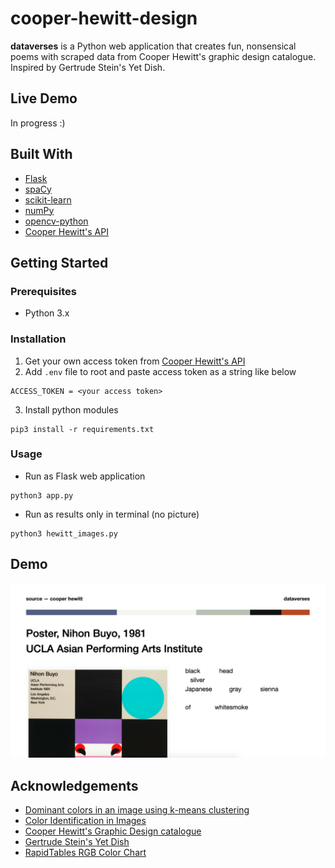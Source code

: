 # cooper-hewitt-design
**dataverses** is a Python web application that creates fun, nonsensical poems with scraped data from Cooper Hewitt's graphic design catalogue.
Inspired by Gertrude Stein's Yet Dish.

## Live Demo
In progress :)

## Built With
* [Flask](https://flask-doc.readthedocs.io/en/latest/)
* [spaCy](https://spacy.io/)
* [scikit-learn](https://scikit-learn.org/stable/)
* [numPy](https://numpy.org/)
* [opencv-python](https://pypi.org/project/opencv-python/)
* [Cooper Hewitt's API](https://collection.cooperhewitt.org/api/)

## Getting Started
### Prerequisites
* Python 3.x
### Installation
1. Get your own access token from [Cooper Hewitt's API](https://collection.cooperhewitt.org/api/)
2. Add `.env` file to root and paste access token as a string like below<br />
``` 
ACCESS_TOKEN = <your access token>
```
3. Install python modules<br />
```
pip3 install -r requirements.txt
```
### Usage
* Run as Flask web application<br />
```
python3 app.py
```
* Run as results only in terminal (no picture)<br />
```
python3 hewitt_images.py
```

## Demo
![example1](./examples/example.png)

## Acknowledgements 
* [Dominant colors in an image using k-means clustering](https://buzzrobot.com/dominant-colors-in-an-image-using-k-means-clustering-3c7af4622036)
* [Color Identification in Images](https://towardsdatascience.com/color-identification-in-images-machine-learning-application-b26e770c4c71)
* [Cooper Hewitt's Graphic Design catalogue](https://collection.cooperhewitt.org/tags/graphic-design)
* [Gertrude Stein's Yet Dish](https://www.poetryfoundation.org/poems/47838/yet-dish)
* [RapidTables RGB Color Chart](https://www.rapidtables.com/web/color/RGB_Color.html)